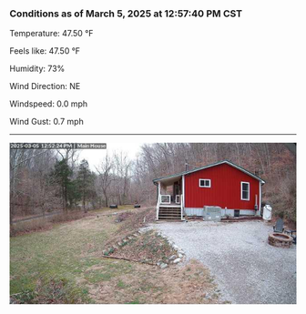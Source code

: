 ### Conditions as of March 5, 2025 at 12:57:40 PM CST 

Temperature: 47.50 &deg;F

Feels like: 47.50 &deg;F

Humidity: 73%

Wind Direction: NE

Windspeed: 0.0 mph

Wind Gust: 0.7 mph

---

<img src="./images/latest.jpeg"/>


